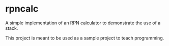# rpncalc
A simple implementation of an RPN calculator to demonstrate the use of a stack.

This project is meant to be used as a sample project to teach programming.
